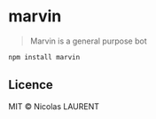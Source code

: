 # marvin
> Marvin is a general purpose bot

```bash
npm install marvin
```

## Licence

MIT © Nicolas LAURENT
